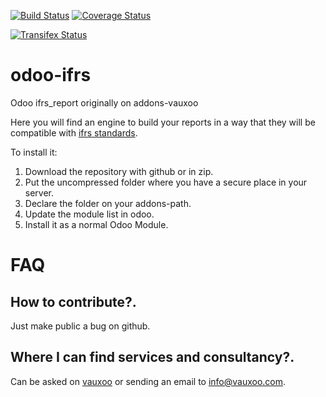 [![Build Status](https://travis-ci.org/Vauxoo/odoo-ifrs.svg?branch=8.0)](https://travis-ci.org/Vauxoo/odoo-ifrs)
[![Coverage Status](https://coveralls.io/repos/Vauxoo/odoo-ifrs/badge.svg?branch=8.0&service=github)](https://coveralls.io/github/Vauxoo/odoo-ifrs?branch=8.0)

[![Transifex Status](https://www.transifex.com/projects/p/Vauxoo-odoo-ifrs-8-0/chart/image_png)](https://www.transifex.com/projects/p/Vauxoo-odoo-ifrs-8-0)


# odoo-ifrs
Odoo ifrs_report originally on addons-vauxoo

Here you will find an engine to build your reports in a way that they will be compatible with [ifrs standards](http://www.ifrs.org/Pages/default.aspx).

To install it:

1. Download the repository with github or in zip.
2. Put the uncompressed folder where you have a secure place in your server.
3. Declare the folder on your addons-path.
4. Update the module list in odoo.
5. Install it as a normal Odoo Module.

# FAQ

How to contribute?.
---

Just make public a bug on github.

Where I can find services and consultancy?.
---

Can be asked on [vauxoo](https://www.vauxoo.com) or sending an email to info@vauxoo.com.
